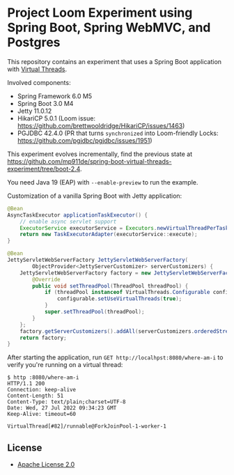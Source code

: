 Project Loom Experiment using Spring Boot, Spring WebMVC, and Postgres
======================================================================

This repository contains an experiment that uses a Spring Boot application with [Virtual Threads](https://wiki.openjdk.java.net/display/loom/Main).

Involved components:

* Spring Framework 6.0 M5
* Spring Boot 3.0 M4
* Jetty 11.0.12
* HikariCP 5.0.1 (Loom issue: https://github.com/brettwooldridge/HikariCP/issues/1463)
* PGJDBC 42.4.0 (PR that turns `synchronized` into Loom-friendly Locks: https://github.com/pgjdbc/pgjdbc/issues/1951)
 
This experiment evolves incrementally, find the previous state at https://github.com/mp911de/spring-boot-virtual-threads-experiment/tree/boot-2.4. 

You need Java 19 (EAP) with `--enable-preview` to run the example. 

Customization of a vanilla Spring Boot with Jetty application:
                                                              
```java
@Bean
AsyncTaskExecutor applicationTaskExecutor() {
    // enable async servlet support
    ExecutorService executorService = Executors.newVirtualThreadPerTaskExecutor();
    return new TaskExecutorAdapter(executorService::execute);
}

@Bean
JettyServletWebServerFactory JettyServletWebServerFactory(
        ObjectProvider<JettyServerCustomizer> serverCustomizers) {
    JettyServletWebServerFactory factory = new JettyServletWebServerFactory() {
        @Override
        public void setThreadPool(ThreadPool threadPool) {
            if (threadPool instanceof VirtualThreads.Configurable configurable) {
                configurable.setUseVirtualThreads(true);
            }
            super.setThreadPool(threadPool);
        }
    };
    factory.getServerCustomizers().addAll(serverCustomizers.orderedStream().toList());
    return factory;
}
```

After starting the application, run `GET http://localhpst:8080/where-am-i` to verify you're running on a virtual thread:

```
$ http :8080/where-am-i                                      
HTTP/1.1 200 
Connection: keep-alive
Content-Length: 51
Content-Type: text/plain;charset=UTF-8
Date: Wed, 27 Jul 2022 09:34:23 GMT
Keep-Alive: timeout=60

VirtualThread[#82]/runnable@ForkJoinPool-1-worker-1
```

License
-------

* [Apache License 2.0](https://www.apache.org/licenses/LICENSE-2.0)

